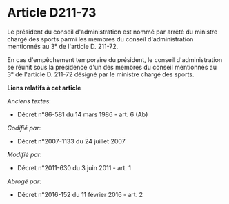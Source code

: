# Article D211-73

Le président du conseil d'administration est nommé par arrêté du ministre chargé des sports parmi les membres du conseil
d'administration mentionnés au 3° de l'article D. 211-72. 

En cas d'empêchement temporaire du président, le conseil d'administration se réunit sous la présidence d'un des membres du
conseil mentionnés au 3° de l'article D. 211-72 désigné par le ministre chargé des sports.

**Liens relatifs à cet article**

_Anciens textes_:

  - Décret n°86-581 du 14 mars 1986 - art. 6 (Ab)

_Codifié par_:

  - Décret n°2007-1133 du 24 juillet 2007

_Modifié par_:

  - Décret n°2011-630 du 3 juin 2011 - art. 1

_Abrogé par_:

  - Décret n°2016-152 du 11 février 2016 - art. 2
